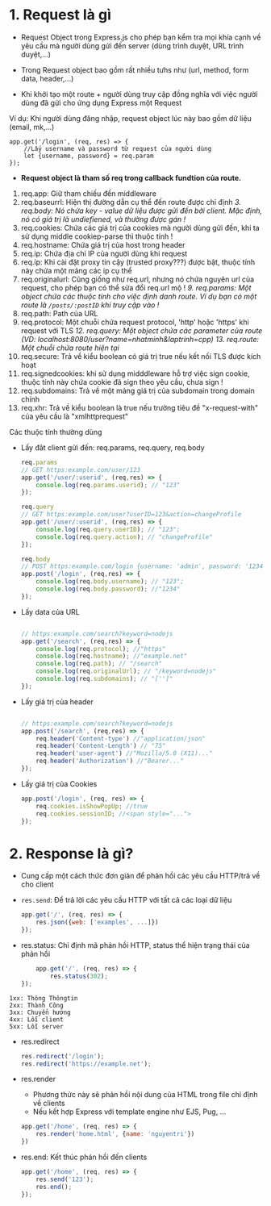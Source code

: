 # 1. Request là gì
- Request Object trong Express.js cho phép bạn kểm tra mọi khía cạnh về yêu cầu mà người dùng gửi đến server (dùng trình duyệt, URL trình duyệt,...)

- Trong Request object bao gồm rất nhiều tưhs như (url, method, form data, header,...)

- Khi khởi tạo một route + người dùng truy cập đồng nghĩa với việc người dùng đã gửi cho ứng dụng Express một Request

Ví dụ:
Khi người dùng đăng nhập, request object lúc này bao gồm dữ liệu (email, mk,...)

```
app.get('/login', (req, res) => {
    //Lấy username và password từ request của người dùng
    let {username, password} = req.param
});
```

- <b>Request object là tham số req trong callback fundtion của route.</b>
1. req.app: Giữ tham chiếu đến middleware
2. req.baseurrl: Hiện thị đường dẫn cụ thể đến route được chỉ định
*3. req.body: Nó chứa key - value dữ liệu được gửi đến bởi client. Mặc định, nó có giá trị là undiefiened, và thường được gán !*
4. req.cookies: Chứa các giá trị của cookies mà người dùng gửi đến, khi ta sử dụng middle cookiep-parse thì thuộc tính !
5. req.hostname: Chứa giá trị của host trong header
6. req.ip: Chứa địa chỉ IP của người dùng khi request
7. req.íp: Khi cài đặt proxy tin cậy (trusted proxy???) được bật, thuộc tính này chứa một mảng các ip cụ thể
8. req.originalurl: Cũng giống như req.url, nhưng nó chứa nguyên url của request, cho phép bạn có thể sửa đổi req.url mộ !
*9. req.params: Một object chứa các thuộc tính cho việc định danh route. Ví dụ bạn có một route là ```/posts/:postID``` khi truy cập vào !*
10. req.path: Path của URL
11. req.protocol: Một chuỗi chứa request protocol, 'http' hoặc 'https' khi request với TLS
*12. req.query: Một object chứa các parameter của route (VD: localhost:8080/user?name=nhatminh&laptrinh=cpp)*
*13. req.route: Một chuỗi chứa route hiện tại*
14. req.secure: Trả về kiểu boolean có giá trị true nếu kết nối TLS được kích hoạt
15. req.signedcookies: khi sử dụng midddleware hỗ trợ việc sign cookie, thuộc tính này chứa cookie đã sign theo yêu cầu, chưa sign !
16. req.subdomains: Trả về một mảng giá trị của subdomain trong domain chính
17. req.xhr: Trả về kiểu boolean là true nếu trường tiêu đề "x-request-with" của yêu cầu là "xmlhttprequest"

Các thuộc tính thường dùng
- Lấy đât client gửi đến: req.params, req.query, req.body

    ```JavaScript
    req.params
    // GET https:example.com/user/123
    app.get('/user/:userid', (req,res) => {
        console.log(req.params.userid); // "123"
    });
    ```

    <!-- Khi có dấu & (Google hoặc web có chứ năng tìm kiếm) -->
    ```JavaScript
    req.query
    // GET https:example.com/user?userID=123&action=changeProfile
    app.get('/user/:userid', (req,res) => {
        console.log(req.query.userID); // "123";
        console.log(req.query.action); // "changeProfile"
    });
    ```

    ```JavaScript
    req.body
    // POST https:example.com/login {username: 'admin', password: '1234'}
    app.post('/login', (req,res) => {
        console.log(req.body.username); // "123";
        console.log(req.body.password); //"1234"
    });
    ```
- Lấy data của URL

    ```JavaScript
    
    // https:example.com/search?keyword=nodejs
    app.get('/search', (req,res) => {
        console.log(req.protocol); //"https"
        console.log(req.hostname); //"example.net"
        console.log(req.path); // "/search"
        console.log(req.originalUrl); // "/keyword=nodejs"
        console.log(req.subdomains); // "['']"
    });
    ```

- Lấy giá trị của header

    ```JavaScript
    
    // https:example.com/search?keyword=nodejs
    app.post('/search', (req,res) => {
        req.header('Content-type') //"application/json"
        req.header('Content-Length') // "75"
        req.header('user-agent') //"Mozilla/5.0 (X11)..."
        req.header('Authorization') //"Bearer..."
    });
    ```
- Lấy giá trị của Cookies

    ``` Javascript
    app.post('/login', (req, res) => {
        req.cookies.isShowPopUp; //true
        req.cookies.sessionID; //<span style="...">
    });
    ```
# 2. Response là gì?

- Cung cấp một cách thức đơn giản để phản hồi các yêu cầu HTTP/trả về cho client
- ```res.send```: Để trả lời các yêu cầu HTTP với tất cả các loại dữ liệu

    ```Javascript
    app.get('/', (req, res) => {
        res.json({web: ['examples', ...]})
    });
    ```

- res.status: Chỉ định mã phản hồi HTTP, status thể hiện trạng thái của phản hồi

    ```Javascript
        app.get('/', (req, res) => {
            res.status(302);
    });
    ```
```
1xx: Thông Thôngtin
2xx: Thành Công
3xx: Chuyển hướng
4xx: Lỗi client
5xx: Lỗi server
```

- res.redirect
    ```Javascript
    res.redirect('/login');
    res.redirect('https://example.net');
    ```

- res.render
    + Phương thức này sẽ phản hồi nội dung của HTML trong file chỉ định về clients
    + Nếu kết hợp Express với template engine như EJS, Pug, ...

    ```Javascript
    app.get('/home', (req, res) => {
        res.render('home.html', {name: 'nguyentri'})
    })
    ```
- res.end: Kết thúc phán hồi đến clients
    ```Javascript
    app.get('/home', (req, res) => {
        res.send('123');
        res.end();
    });
    ```